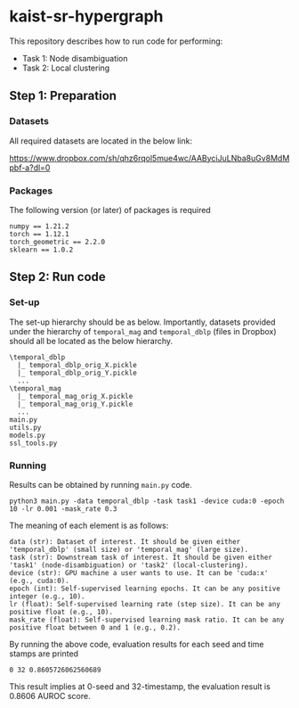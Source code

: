 # kaist-sr-hypergraph

This repository describes how to run code for performing: 
- Task 1: Node disambiguation
- Task 2: Local clustering

## Step 1: Preparation

### Datasets

All required datasets are located in the below link:

https://www.dropbox.com/sh/qhz6rqol5mue4wc/AAByciJuLNba8uGv8MdMpbf-a?dl=0

### Packages

The following version (or later) of packages is required
```
numpy == 1.21.2
torch == 1.12.1
torch_geometric == 2.2.0
sklearn == 1.0.2
```

## Step 2: Run code

### Set-up

The set-up hierarchy should be as below.
Importantly, datasets provided under the hierarchy of ```temporal_mag``` and ```temporal_dblp``` (files in Dropbox) should all be located as the below hierarchy.

```
\temporal_dblp
  |_ temporal_dblp_orig_X.pickle
  |_ temporal_dblp_orig_Y.pickle
  ...
\temporal_mag
  |_ temporal_mag_orig_X.pickle
  |_ temporal_mag_orig_Y.pickle
  ...
main.py
utils.py
models.py
ssl_tools.py
```

### Running

Results can be obtained by running ```main.py``` code.

```
python3 main.py -data temporal_dblp -task task1 -device cuda:0 -epoch 10 -lr 0.001 -mask_rate 0.3
```

The meaning of each element is as follows:

```
data (str): Dataset of interest. It should be given either 'temporal_dblp' (small size) or 'temporal_mag' (large size).
task (str): Downstream task of interest. It should be given either 'task1' (node-disambiguation) or 'task2' (local-clustering).
device (str): GPU machine a user wants to use. It can be 'cuda:x' (e.g., cuda:0).
epoch (int): Self-supervised learning epochs. It can be any positive integer (e.g., 10).
lr (float): Self-supervised learning rate (step size). It can be any positive float (e.g., 10).
mask_rate (float): Self-supervised learning mask ratio. It can be any positive float between 0 and 1 (e.g., 0.2).
```
By running the above code, evaluation results for each seed and time stamps are printed
```
0 32 0.8605726062560689
```
This result implies at 0-seed and 32-timestamp, the evaluation result is 0.8606 AUROC score.
